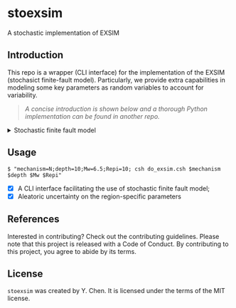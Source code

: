 # stoexsim

A stochastic implementation of EXSIM

## Introduction

This repo is a wrapper (CLI interface) for the implementation of the EXSIM (stochasict finite-fault model). Particularly, we provide extra capabilities in modeling some key parameters as random variables to account for variability.

> *A concise introduction is shown below and a thorough Python implementation can be found in another repo.*

<details><summary>Stochastic finite fault model</summary>
<p>

A stochastic representation that encapsulates the physics of the earthquake process and wave propagation plays the central role, from the seismological perspective, in characterizing the ground motions. One of the most desired advantage is that such type of representations explicitly distill the knowledge of various factors affecting ground motions (e.g. source, path, and site) into a parametric formulation.
In this study, we have adopted a well-validated stochastic seismological model, as given below, whereby source process, attenuation, and site effects are encapsulated in a parameterized form of the amplitude spectrum. A finite fault strategy is particularly employed to represent the geometry of larger ruptures for large earthquakes.

Particularly, the variability of such effects in the spectral formulation and hence the uncertainty in stochastic simulations are represented by probability distribution over the input parameters $\Theta_{g}$.
</p>
</details>



## Usage

```shell
$ "mechanism=N;depth=10;Mw=6.5;Repi=10; csh do_exsim.csh $mechanism $depth $Mw $Repi"
```

- [x] A CLI interface facilitating the use of stochastic finite fault model;
- [x] Aleatoric uncertainty on the region-specific parameters

## References

Interested in contributing? Check out the contributing guidelines. Please note that this project is released with a Code of Conduct. By contributing to this project, you agree to abide by its terms.

## License

`stoexsim` was created by Y. Chen. It is licensed under the terms of the MIT license.

<!-- TODO: Tweak the standart out look of the CLI -->
